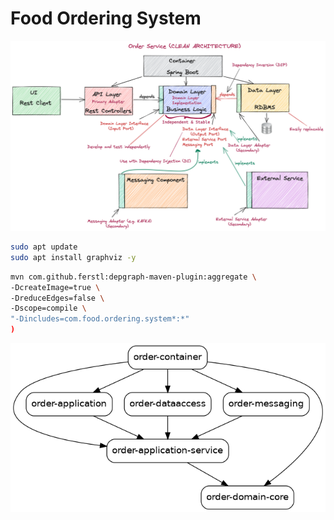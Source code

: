 # Food Ordering System

![order-service-hexagonal-section-2-share.png](images/order-service-hexagonal-section-2-share.png)

```bash
sudo apt update
sudo apt install graphviz -y
```

```bash
mvn com.github.ferstl:depgraph-maven-plugin:aggregate \
-DcreateImage=true \
-DreduceEdges=false \
-Dscope=compile \
"-Dincludes=com.food.ordering.system*:*"
)
```

![dependency-graph.png](images/dependency-graph.png)
